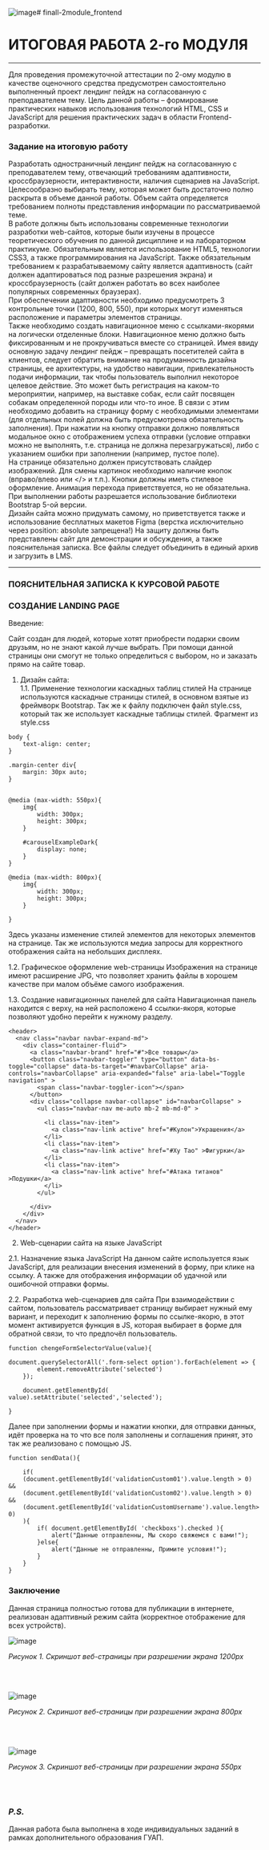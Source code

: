 ![image](https://github.com/meesgloot/finall-2module_frontend/assets/118816204/a77aea35-0e38-4ede-a7cd-26bb0ad7c6f7)# finall-2module_frontend
# ИТОГОВАЯ РАБОТА 2-го МОДУЛЯ
_________

Для проведения промежуточной аттестации по 2-ому модулю в качестве оценочного средства предусмотрен самостоятельно выполненный проект лендинг пейдж на согласованную с преподавателем тему.
Цель данной работы – формирование практических навыков использования технологий HTML, CSS и JavaScript для решения практических задач в области Frontend-разработки.

 ### Задание на итоговую работу

Разработать одностраничный лендинг пейдж на согласованную с преподавателем тему, отвечающий требованиям адаптивности, кроссбраузерности, интерактивности, наличия сценариев на JavaScript.  Целесообразно выбирать тему, которая может быть достаточно полно раскрыта в объеме данной работы. Объем сайта определяется требованием полноты представления информации по рассматриваемой теме.<br>
В работе должны быть использованы современные технологии разработки web-сайтов, которые были изучены в процессе теоретического обучения по данной дисциплине и на лабораторном практикуме. Обязательным является использование HTML5, технологии CSS3, а также программирования на JavaScript. Также обязательным требованием к разрабатываемому сайту является адаптивность (сайт должен адаптироваться под разные разрешения экрана) и кроссбраузерность (сайт должен работать во всех наиболее популярных современных браузерах). <br>
При обеспечении адаптивности необходимо предусмотреть 3 контрольные точки (1200, 800, 550), при которых могут изменяться расположение и параметры элементов страницы. <br>
Также необходимо создать навигационное меню с ссылками-якорями на логически отделенные блоки. Навигационное меню должно быть фиксированным и не прокручиваться вместе со страницей. 
Имея ввиду основную задачу лендинг пейдж – превращать посетителей сайта в клиентов, следует обратить внимание на продуманность дизайна страницы, ее архитектуры, на удобство навигации, привлекательность подачи информации, так чтобы пользователь выполнил некоторое целевое действие. Это может быть регистрация на каком-то мероприятии, например, на выставке собак, если сайт посвящен собакам определенной породы или что-то иное. В связи с этим необходимо добавить на страницу форму с необходимыми элементами (для отдельных полей должна быть предусмотрена обязательность заполнения). При нажатии на кнопку отправки должно появляться модальное окно с отображением успеха отправки (условие отправки можно не выполнять, т.е. страница не должна перезагружаться), либо с указанием ошибки при заполнении (например, пустое поле).<br>
На странице обязательно должен присутствовать слайдер изображений. Для смены картинок необходимо наличие кнопок (вправо/влево или </> и т.п.). Кнопки должны иметь стилевое оформление. Анимация перехода приветствуется, но не обязательна.<br>
При выполнении работы разрешается использование библиотеки Bootstrap 5-ой версии.<br>
Дизайн сайта можно придумать самому, но приветствуется также и использование бесплатных макетов Figma (верстка исключительно через position: absolute запрещена!)
На защиту должны быть представлены сайт для демонстрации и обсуждения, а также пояснительная записка. Все файлы следует объединить в единый архив и загрузить в LMS.
___________
### ПОЯСНИТЕЛЬНАЯ ЗАПИСКА К КУРСОВОЙ РАБОТЕ
### СОЗДАНИЕ LANDING PAGE
Введение:

Сайт создан для людей, которые хотят приобрести подарки своим друзьям, но не знают какой лучше выбрать. При помощи данной страницы они смогут не только определиться с выбором, но и заказать прямо на сайте товар.

1.	Дизайн сайта:<br>
     1.1.  Применение технологии каскадных таблиц стилей
На странице используются каскадные страницы стилей, в основном взятые из фреймворк Bootstrap. Так же к файлу подключен файл style.css, который так же  использует каскадные таблицы стилей. 
Фрагмент из style.css
```
body {
	text-align: center;
}

.margin-center div{
	margin: 30px auto;
}


@media (max-width: 550px){
	img{
		width: 300px;
		height: 300px;
	}
	
	#carouselExampleDark{
		display: none;
	}
}

@media (max-width: 800px){
	img{
		width: 300px;
		height: 300px;
	}
	
}
```

Здесь указаны изменение стилей элементов для некоторых элементов на странице. Так же используются медиа запросы для корректного отображения сайта на небольших дисплеях.

1.2.	Графическое оформление web-страницы 
Изображения на странице имеют расширение JPG, что позволяет хранить файлы в хорошем качестве при малом объёме самого изображения.

1.3.	Создание навигационных панелей для сайта
Навигационная панель находится с верху, на ней расположено 4 ссылки-якоря, которые позволяют удобно перейти к нужному разделу. 
```
<header>
  <nav class="navbar navbar-expand-md">
    <div class="container-fluid">
      <a class="navbar-brand" href="#">Все товары</a>
      <button class="navbar-toggler" type="button" data-bs-toggle="collapse" data-bs-target="#navbarCollapse" aria-controls="navbarCollapse" aria-expanded="false" aria-label="Toggle navigation" >
        <span class="navbar-toggler-icon"></span>
      </button>
      <div class="collapse navbar-collapse" id="navbarCollapse" >
        <ul class="navbar-nav me-auto mb-2 mb-md-0" >
         
          <li class="nav-item">
            <a class="nav-link active" href="#Кулон">Украшения</a>
          </li>
          <li class="nav-item">
            <a class="nav-link active" href="#Ху Тао" >Фигурки</a>
          </li>
		  <li class="nav-item">
            <a class="nav-link active" href="#Атака титанов" >Подушки</a>
          </li>
        </ul>
        
      </div>
    </div>
  </nav>
</header>
```


2.	Web-сценарии сайта на языке JavaScript

2.1. Назначение языка JavaScript 
На данном сайте используется язык JavaScript, для реализации внесения изменений в форму, при клике на ссылку. А также для отображения информации об удачной или ошибочной отправки формы.

2.2. Разработка web-сценариев для сайта
При взаимодействии с сайтом, пользователь рассматривает страницу выбирает нужный ему вариант, и переходит к заполнению формы по ссылке-якорю, в этот момент активируется функция в JS, которая выбирает в форме для обратной связи, то что предпочёл пользователь.
``` 
function chengeFormSelectorValue(value){
		
document.querySelectorAll('.form-select option').forEach(element => {
		element.removeAttribute('selected')
	});
	
	document.getElementById( value).setAttribute('selected','selected');
	
}
```
Далее при заполнении формы и нажатии кнопки, для отправки данных, идёт проверка на то что все поля заполнены и соглашения принят, это так же реализовано с помощью JS.
```
function sendData(){
	
	if(
	(document.getElementById('validationCustom01').value.length > 0) &&
	(document.getElementById('validationCustom02').value.length > 0) &&
	(document.getElementById('validationCustomUsername').value.length> 0)
	){
		if( document.getElementById( 'checkboxs').checked ){
			alert("Данные отправленны, Мы скоро свяжемся с вами!");
		}else{
			alert("Данные не отправленны, Примите условия!");
		}
	}
}
```
### Заключение 
Данная страница полностью готова для публикации в интернете, реализован адаптивный режим сайта (корректное отображение для всех устройств). 

![image](https://github.com/meesgloot/finall-2module_frontend/assets/118816204/5b8f1000-4425-45d3-9a2c-990c334a9a2b)
*<p>Рисунок 1. Скриншот веб-страницы при разрешении экрана 1200px</p>*
<br><br>

![image](https://github.com/meesgloot/finall-2module_frontend/assets/118816204/42ad0044-8fde-4537-80e1-eaeceb9f56a1)
*<p>Рисунок 2. Скриншот веб-страницы при разрешении экрана 800px</p>*
<br><br>

![image](https://github.com/meesgloot/finall-2module_frontend/assets/118816204/3d237508-07e1-4ad5-85cd-b671c02a934a)
*<p>Рисунок 3. Скриншот веб-страницы при разрешении экрана 550px</p>*
<br><br>
### *P.S.*

Данная работа была выполнена в ходе индивидуальных заданий в рамках дополнительного образования ГУАП.
